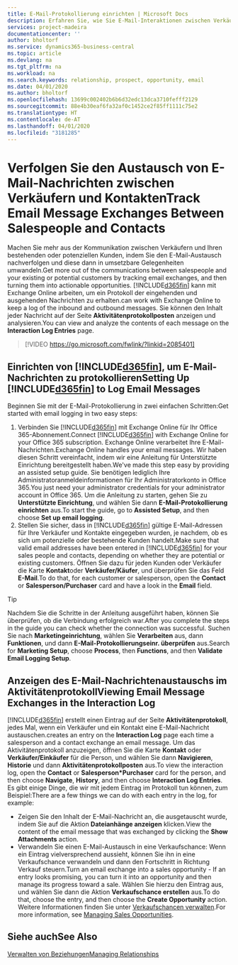 ```yaml
---
title: E-Mail-Protokollierung einrichten | Microsoft Docs
description: Erfahren Sie, wie Sie E-Mail-Interaktionen zwischen Verkäufern und Kunden in echte Verkaufschancen verwandeln können.
services: project-madeira
documentationcenter: ''
author: bholtorf
ms.service: dynamics365-business-central
ms.topic: article
ms.devlang: na
ms.tgt_pltfrm: na
ms.workload: na
ms.search.keywords: relationship, prospect, opportunity, email
ms.date: 04/01/2020
ms.author: bholtorf
ms.openlocfilehash: 13699c002402b6b6d32edc13dca3710fefff2129
ms.sourcegitcommit: 88e4b30eaf6fa32af0c1452ce2f85ff1111c75e2
ms.translationtype: HT
ms.contentlocale: de-AT
ms.lasthandoff: 04/01/2020
ms.locfileid: "3181285"
---
```

# <a name="track-email-message-exchanges-between-salespeople-and-contacts"></a><span data-ttu-id="29f41-103">Verfolgen Sie den Austausch von E-Mail-Nachrichten zwischen Verkäufern und Kontakten</span><span class="sxs-lookup"><span data-stu-id="29f41-103">Track Email Message Exchanges Between Salespeople and Contacts</span></span>
<span data-ttu-id="29f41-104">Machen Sie mehr aus der Kommunikation zwischen Verkäufern und Ihren bestehenden oder potenziellen Kunden, indem Sie den E-Mail-Austausch nachverfolgen und diese dann in umsetzbare Gelegenheiten umwandeln.</span><span class="sxs-lookup"><span data-stu-id="29f41-104">Get more out of the communications between salespeople and your existing or potential customers by tracking email exchanges, and then turning them into actionable opportunities.</span></span> [!INCLUDE[d365fin](includes/d365fin_md.md)] <span data-ttu-id="29f41-105">kann mit Exchange Online arbeiten, um ein Protokoll der eingehenden und ausgehenden Nachrichten zu erhalten.</span><span class="sxs-lookup"><span data-stu-id="29f41-105">can work with Exchange Online to keep a log of the inbound and outbound messages.</span></span> <span data-ttu-id="29f41-106">Sie können den Inhalt jeder Nachricht auf der Seite **Aktivitätenprotokollposten** anzeigen und analysieren.</span><span class="sxs-lookup"><span data-stu-id="29f41-106">You can view and analyze the contents of each message on the **Interaction Log Entries** page.</span></span>

> [!VIDEO https://go.microsoft.com/fwlink/?linkid=2085401]

## <a name="setting-up-d365fin-to-log-email-messages"></a><span data-ttu-id="29f41-107">Einrichten von [!INCLUDE[d365fin](includes/d365fin_md.md)], um E-Mail-Nachrichten zu protokollieren</span><span class="sxs-lookup"><span data-stu-id="29f41-107">Setting Up [!INCLUDE[d365fin](includes/d365fin_md.md)] to Log Email Messages</span></span>
<span data-ttu-id="29f41-108">Beginnen Sie mit der E-Mail-Protokollierung in zwei einfachen Schritten:</span><span class="sxs-lookup"><span data-stu-id="29f41-108">Get started with email logging in two easy steps:</span></span>

1. <span data-ttu-id="29f41-109">Verbinden Sie [!INCLUDE[d365fin](includes/d365fin_md.md)] mit Exchange Online für Ihr Office 365-Abonnement.</span><span class="sxs-lookup"><span data-stu-id="29f41-109">Connect [!INCLUDE[d365fin](includes/d365fin_md.md)] with Exchange Online for your Office 365 subscription.</span></span> <span data-ttu-id="29f41-110">Exchange Online verarbeitet Ihre E-Mail-Nachrichten.</span><span class="sxs-lookup"><span data-stu-id="29f41-110">Exchange Online handles your email messages.</span></span> <span data-ttu-id="29f41-111">Wir haben diesen Schritt vereinfacht, indem wir eine Anleitung für Unterstützte Einrichtung bereitgestellt haben.</span><span class="sxs-lookup"><span data-stu-id="29f41-111">We've made this step easy by providing an assisted setup guide.</span></span> <span data-ttu-id="29f41-112">Sie benötigen lediglich Ihre Administratoranmeldeinformationen für Ihr Administratorkonto in Office 365.</span><span class="sxs-lookup"><span data-stu-id="29f41-112">You just need your administrator credentials for your administrator account in Office 365.</span></span> <span data-ttu-id="29f41-113">Um die Anleitung zu starten, gehen Sie zu **Unterstützte Einrichtung**, und wählen Sie dann **E-Mail-Protokollierung einrichten** aus.</span><span class="sxs-lookup"><span data-stu-id="29f41-113">To start the guide, go to **Assisted Setup**, and then choose **Set up email logging**.</span></span> 
2. <span data-ttu-id="29f41-114">Stellen Sie sicher, dass in [!INCLUDE[d365fin](includes/d365fin_md.md)] gültige E-Mail-Adressen für Ihre Verkäufer und Kontakte eingegeben wurden, je nachdem, ob es sich um potenzielle oder bestehende Kunden handelt.</span><span class="sxs-lookup"><span data-stu-id="29f41-114">Make sure that valid email addresses have been entered in [!INCLUDE[d365fin](includes/d365fin_md.md)] for your sales people and contacts, depending on whether they are potential or existing customers.</span></span> <span data-ttu-id="29f41-115">Öffnen Sie dazu für jeden Kunden oder Verkäufer die Karte **Kontakt**oder **Verkäufer/Käufer**, und überprüfen Sie das Feld **E-Mail**.</span><span class="sxs-lookup"><span data-stu-id="29f41-115">To do that, for each customer or salesperson, open the **Contact** or **Salesperson/Purchaser** card and have a look in the **Email** field.</span></span>

> [!Tip]
> <span data-ttu-id="29f41-116">Nachdem Sie die Schritte in der Anleitung ausgeführt haben, können Sie überprüfen, ob die Verbindung erfolgreich war.</span><span class="sxs-lookup"><span data-stu-id="29f41-116">After you complete the steps in the guide you can check whether the connection was successful.</span></span> <span data-ttu-id="29f41-117">Suchen Sie nach **Marketingeinrichtung**, wählen Sie **Verarbeiten** aus, dann **Funktionen**, und dann **E-Mail-Protokollierungseinr. überprüfen** aus.</span><span class="sxs-lookup"><span data-stu-id="29f41-117">Search for **Marketing Setup**, choose **Process**, then **Functions**, and then **Validate Email Logging Setup**.</span></span>

## <a name="viewing-email-message-exchanges-in-the-interaction-log"></a><span data-ttu-id="29f41-118">Anzeigen des E-Mail-Nachrichtenaustauschs im Aktivitätenprotokoll</span><span class="sxs-lookup"><span data-stu-id="29f41-118">Viewing Email Message Exchanges in the Interaction Log</span></span>
[!INCLUDE[d365fin](includes/d365fin_md.md)] <span data-ttu-id="29f41-119">erstellt einen Eintrag auf der Seite **Aktivitätenprotokoll**, jedes Mal, wenn ein Verkäufer und ein Kontakt eine E-Mail-Nachricht austauschen.</span><span class="sxs-lookup"><span data-stu-id="29f41-119">creates an entry on the **Interaction Log** page each time a salesperson and a contact exchange an email message.</span></span> <span data-ttu-id="29f41-120">Um das Aktivitätenprotokoll anzuzeigen, öffnen Sie die Karte **Kontakt** oder **Verkäufer/Einkäufer** für die Person, und wählen Sie dann **Navigieren**, **Historie** und dann **Aktivitätenprotokollposten** aus.</span><span class="sxs-lookup"><span data-stu-id="29f41-120">To view the interaction log, open the **Contact** or **Salesperson\*Purchaser** card for the person, and then choose **Navigate**, **History**, and then choose **Interaction Log Entries**.</span></span> <span data-ttu-id="29f41-121">Es gibt einige Dinge, die wir mit jedem Eintrag im Protokoll tun können, zum Beispiel:</span><span class="sxs-lookup"><span data-stu-id="29f41-121">There are a few things we can do with each entry in the log, for example:</span></span>

* <span data-ttu-id="29f41-122">Zeigen Sie den Inhalt der E-Mail-Nachricht an, die ausgetauscht wurde, indem Sie auf die Aktion **Dateianhänge anzeigen** klicken.</span><span class="sxs-lookup"><span data-stu-id="29f41-122">View the content of the email message that was exchanged by clicking the **Show Attachments** action.</span></span>
* <span data-ttu-id="29f41-123">Verwandeln Sie einen E-Mail-Austausch in eine Verkaufschance: Wenn ein Eintrag vielversprechend aussieht, können Sie ihn in eine Verkaufschance verwandeln und dann den Fortschritt in Richtung Verkauf steuern.</span><span class="sxs-lookup"><span data-stu-id="29f41-123">Turn an email exchange into a sales opportunity - If an entry looks promising, you can turn it into an opportunity and then manage its progress toward a sale.</span></span> <span data-ttu-id="29f41-124">Wählen Sie hierzu den Eintrag aus, und wählen Sie dann die Aktion **Verkaufschance erstellen** aus.</span><span class="sxs-lookup"><span data-stu-id="29f41-124">To do that, choose the entry, and then choose the **Create Opportunity** action.</span></span> <span data-ttu-id="29f41-125">Weitere Informationen finden Sie unter [Verkaufschancen verwalten](marketing-manage-sales-opportunities.md).</span><span class="sxs-lookup"><span data-stu-id="29f41-125">For more information, see [Managing Sales Opportunities](marketing-manage-sales-opportunities.md).</span></span>

## <a name="see-also"></a><span data-ttu-id="29f41-126">Siehe auch</span><span class="sxs-lookup"><span data-stu-id="29f41-126">See Also</span></span>
[<span data-ttu-id="29f41-127">Verwalten von Beziehungen</span><span class="sxs-lookup"><span data-stu-id="29f41-127">Managing Relationships</span></span>](marketing-relationship-management.md)

